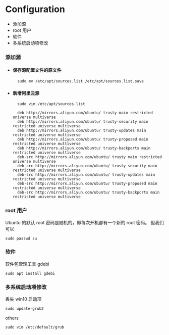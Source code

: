 # Configuration

<!-- MarkdownTOC -->

- 添加源
- root 用户
- 软件
- 多系统启动项修改

<!-- /MarkdownTOC -->

### 添加源

- #### 保存源配置文件的原文件

        sudo mv /etc/apt/sources.list /etc/apt/sources.list.save

- #### 新增阿里云源

        sudo vim /etc/apt/sources.list

        deb http://mirrors.aliyun.com/ubuntu/ trusty main restricted universe multiverse
        deb http://mirrors.aliyun.com/ubuntu/ trusty-security main restricted universe multiverse
        deb http://mirrors.aliyun.com/ubuntu/ trusty-updates main restricted universe multiverse
        deb http://mirrors.aliyun.com/ubuntu/ trusty-proposed main restricted universe multiverse
        deb http://mirrors.aliyun.com/ubuntu/ trusty-backports main restricted universe multiverse
        deb-src http://mirrors.aliyun.com/ubuntu/ trusty main restricted universe multiverse
        deb-src http://mirrors.aliyun.com/ubuntu/ trusty-security main restricted universe multiverse
        deb-src http://mirrors.aliyun.com/ubuntu/ trusty-updates main restricted universe multiverse
        deb-src http://mirrors.aliyun.com/ubuntu/ trusty-proposed main restricted universe multiverse
        deb-src http://mirrors.aliyun.com/ubuntu/ trusty-backports main restricted universe multiverse

### root 用户

Ubuntu 的默认 root 密码是随机的，即每次开机都有一个新的 root 密码。 但我们可以

    sudo passwd su

### 软件

软件包管理工具 gdebi

    sudo apt install gdebi

### 多系统启动项修改

丢失 win10 启动项

    sudo update-grub2

others

    sudo vim /etc/default/grub
